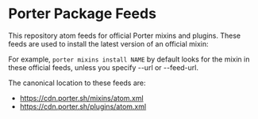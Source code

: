 # Porter Package Feeds

This repository atom feeds for official Porter mixins and plugins.
These feeds are used to install the latest version of an official mixin:

For example, `porter mixins install NAME` by default looks for the mixin in these official feeds, unless you specify --url or --feed-url.

The canonical location to these feeds are:

* https://cdn.porter.sh/mixins/atom.xml
* https://cdn.porter.sh/plugins/atom.xml
